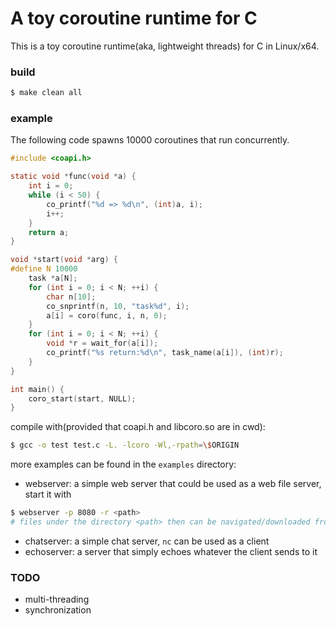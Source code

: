 # A toy coroutine runtime for C

This is a toy coroutine runtime(aka, lightweight threads) for C in Linux/x64.

### build

```bash
$ make clean all
```

### example

The following code spawns 10000 coroutines that run concurrently.

```c
#include <coapi.h>

static void *func(void *a) {
    int i = 0;
    while (i < 50) {
        co_printf("%d => %d\n", (int)a, i);
        i++;
    }
    return a;
}

void *start(void *arg) {
#define N 10000
    task *a[N];
    for (int i = 0; i < N; ++i) {
        char n[10];
        co_snprintf(n, 10, "task%d", i);
        a[i] = coro(func, i, n, 0);
    }
    for (int i = 0; i < N; ++i) {
        void *r = wait_for(a[i]);
        co_printf("%s return:%d\n", task_name(a[i]), (int)r);
    }
}

int main() {
	coro_start(start, NULL);
}

```
compile with(provided that coapi.h and libcoro.so are in cwd):

```bash
$ gcc -o test test.c -L. -lcoro -Wl,-rpath=\$ORIGIN

```

more examples can be found in the `examples` directory:

* webserver: a simple web server that could be used as a web file server, start it with

```bash
$ webserver -p 8080 -r <path>
# files under the directory <path> then can be navigated/downloaded from web browser
```

* chatserver: a simple chat server, `nc` can be used as a client
* echoserver: a server that simply echoes whatever the client sends to it

### TODO

 - multi-threading
 - synchronization
 